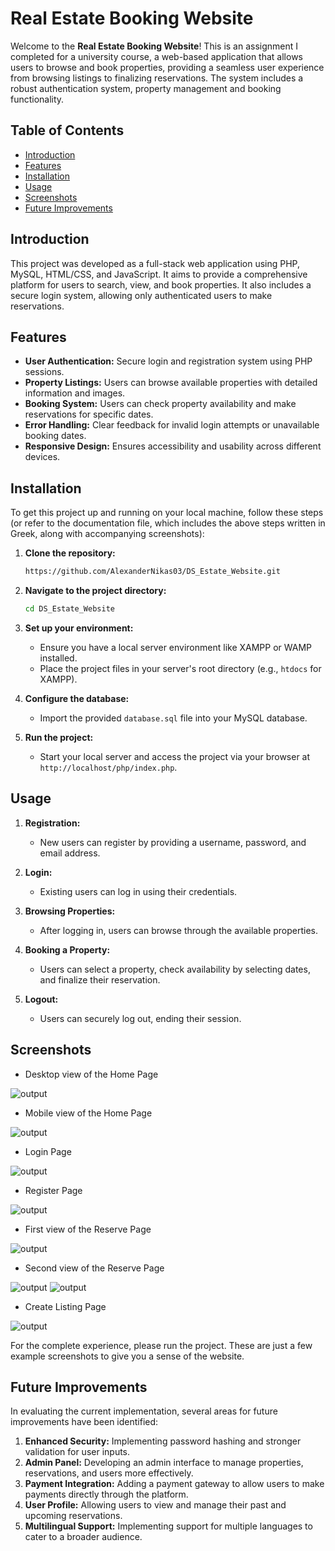 
# Real Estate Booking Website

Welcome to the **Real Estate Booking Website**! This is an assignment I completed for a university course, a web-based application that allows users to browse and book properties, providing a seamless user experience from browsing listings to finalizing reservations. The system includes a robust authentication system, property management and booking functionality.

## Table of Contents

- [Introduction](#introduction)
- [Features](#features)
- [Installation](#installation)
- [Usage](#usage)
- [Screenshots](#screenshots)
- [Future Improvements](#future-improvements)

## Introduction

This project was developed as a full-stack web application using PHP, MySQL, HTML/CSS, and JavaScript. It aims to provide a comprehensive platform for users to search, view, and book properties. It also includes a secure login system, allowing only authenticated users to make reservations.

## Features

- **User Authentication:** Secure login and registration system using PHP sessions.
- **Property Listings:** Users can browse available properties with detailed information and images.
- **Booking System:** Users can check property availability and make reservations for specific dates.
- **Error Handling:** Clear feedback for invalid login attempts or unavailable booking dates.
- **Responsive Design:** Ensures accessibility and usability across different devices.

## Installation

To get this project up and running on your local machine, follow these steps (or refer to the documentation file, which includes the above steps written in Greek, along with accompanying screenshots):

1. **Clone the repository:**
   ```bash
   https://github.com/AlexanderNikas03/DS_Estate_Website.git
   ```

2. **Navigate to the project directory:**
   ```bash
   cd DS_Estate_Website
   ```

3. **Set up your environment:**
   - Ensure you have a local server environment like XAMPP or WAMP installed.
   - Place the project files in your server's root directory (e.g., `htdocs` for XAMPP).

4. **Configure the database:**
   - Import the provided `database.sql` file into your MySQL database.

5. **Run the project:**
   - Start your local server and access the project via your browser at `http://localhost/php/index.php`.

## Usage

1. **Registration:**
   - New users can register by providing a username, password, and email address.

2. **Login:**
   - Existing users can log in using their credentials.

3. **Browsing Properties:**
   - After logging in, users can browse through the available properties.

4. **Booking a Property:**
   - Users can select a property, check availability by selecting dates, and finalize their reservation.

5. **Logout:**
   - Users can securely log out, ending their session.

## Screenshots

- Desktop view of the Home Page
  
![output](https://github.com/AlexanderNikas03/DS_Estate_Website/blob/main/ImagesforReadme/Image1.png)

- Mobile view of the Home Page
  
![output](https://github.com/AlexanderNikas03/DS_Estate_Website/blob/main/ImagesforReadme/Image2.png)

- Login Page
  
![output](https://github.com/AlexanderNikas03/DS_Estate_Website/blob/main/ImagesforReadme/Image3.png)

- Register Page
  
![output](https://github.com/AlexanderNikas03/DS_Estate_Website/blob/main/ImagesforReadme/Image4.png)

- First view of the Reserve Page
  
![output](https://github.com/AlexanderNikas03/DS_Estate_Website/blob/main/ImagesforReadme/Image5.png)

- Second view of the Reserve Page

![output](https://github.com/AlexanderNikas03/DS_Estate_Website/blob/main/ImagesforReadme/Image6.png)
![output](https://github.com/AlexanderNikas03/DS_Estate_Website/blob/main/ImagesforReadme/Image7.png)

- Create Listing Page
  
![output](https://github.com/AlexanderNikas03/DS_Estate_Website/blob/main/ImagesforReadme/Image8.png)

For the complete experience, please run the project. These are just a few example screenshots to give you a sense of the website.

## Future Improvements

In evaluating the current implementation, several areas for future improvements have been identified:

1. **Enhanced Security:** Implementing password hashing and stronger validation for user inputs.
2. **Admin Panel:** Developing an admin interface to manage properties, reservations, and users more effectively.
3. **Payment Integration:** Adding a payment gateway to allow users to make payments directly through the platform.
4. **User Profile:** Allowing users to view and manage their past and upcoming reservations.
5. **Multilingual Support:** Implementing support for multiple languages to cater to a broader audience.
